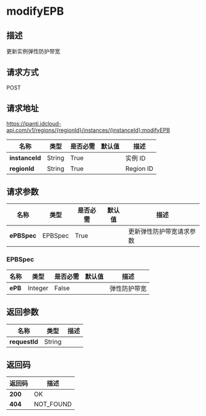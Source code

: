 # modifyEPB


## 描述
更新实例弹性防护带宽

## 请求方式
POST

## 请求地址
https://ipanti.jdcloud-api.com/v1/regions/{regionId}/instances/{instanceId}:modifyEPB

|名称|类型|是否必需|默认值|描述|
|---|---|---|---|---|
|**instanceId**|String|True||实例 ID|
|**regionId**|String|True||Region ID|

## 请求参数
|名称|类型|是否必需|默认值|描述|
|---|---|---|---|---|
|**ePBSpec**|EPBSpec|True||更新弹性防护带宽请求参数|

### <a name="EPBSpec">EPBSpec</a>
|名称|类型|是否必需|默认值|描述|
|---|---|---|---|---|
|**ePB**|Integer|False||弹性防护带宽|

## 返回参数
|名称|类型|描述|
|---|---|---|
|**requestId**|String||



## 返回码
|返回码|描述|
|---|---|
|**200**|OK|
|**404**|NOT_FOUND|
